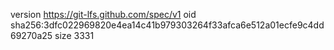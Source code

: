 version https://git-lfs.github.com/spec/v1
oid sha256:3dfc022969820e4ea14c41b979303264f33afca6e512a01ecfe9c4dd69270a25
size 3331
